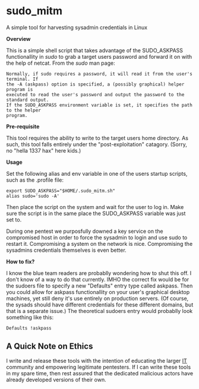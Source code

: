 # sudo_mitm #

A simple tool for harvesting sysadmin credentials in Linux

**Overview**

This is a simple shell script that takes advantage of the SUDO\_ASKPASS functionallity in _sudo_ to grab a target users password and forward it on with the help of netcat. From the _sudo_ man page:

	Normally, if sudo requires a password, it will read it from the user's terminal. If
	the -A (askpass) option is specified, a (possibly graphical) helper program is 
	executed to read the user's password and output the password to the standard output.
	If the SUDO_ASKPASS environment	variable is set, it specifies the path to the helper
	program.

**Pre-requisite**

This tool requires the ability to write to the target users home directory. As such, this tool falls entirely under the "post-exploitation" catagory. (Sorry, no "hella 1337 hax" here kids.)

**Usage**

Set the following alias and env variable in one of the users startup scripts, such as the .profile file:

	export SUDO_ASKPASS="$HOME/.sudo_mitm.sh"
	alias sudo='sudo -A'
	
Then place the script on the system and wait for the user to log in. Make sure the script is in the same place the SUDO_ASKPASS variable was just set to.

During one pentest we purposfully downed a key service on the compromised host in order to force the sysadmin to login and use sudo to restart it. Compromising a system on the network is nice. Compromising the sysadmins credentials themselves is even better.

**How to fix?**

I know the blue team readers are probablly wondering how to shut this off. I don't know of a way to do that currently. IMHO the correct fix would be for the sudoers file to specify a new "Defaults" entry type called askpass. Then you could allow for askpass functionallity on your user's graphical desktop machines, yet still deny it's use entirely on production servers. (Of course, the sysads should have different credentials for these different domains, but that is a separate issue.) The theoretical sudoers entry would probablly look something like this:

	Defaults !askpass

## A Quick Note on Ethics ##

I write and release these tools with the intention of educating the larger [IT](http://en.wikipedia.org/wiki/Information_technology) community and empowering legitimate pentesters. If I can write these tools in my spare time, then rest assured that the dedicated malicious actors have already developed versions of their own.

